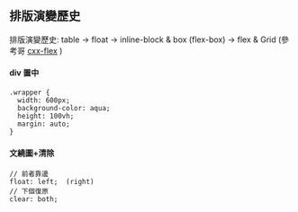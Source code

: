 排版演變歷史 
--------------
排版演變歷史: table -> float -> inline-block & box (flex-box) -> flex & Grid (參考哥 [cxx-flex] )


#### div 置中
```
.wrapper {
  width: 600px;
  background-color: aqua;
  height: 100vh;
  margin: auto;
}
```
 
#### 文繞圖+清除
```
// 前者靠邊
float: left;  (right)
// 下個復原
clear: both;
```

[cxx-flex]: https://www.youtube.com/watch?v=_nCBQ6AIzDU "玩轉 CSS FLEX (金魚哥)"
